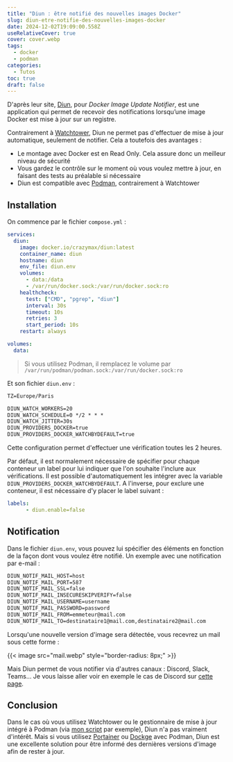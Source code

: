 ```yaml
---
title: "Diun : être notifié des nouvelles images Docker"
slug: diun-etre-notifie-des-nouvelles-images-docker
date: 2024-12-02T19:09:00.558Z
useRelativeCover: true
cover: cover.webp
tags:
  - docker
  - podman
categories:
  - Tutos
toc: true
draft: false
---
```


D'après leur site, [Diun](https://crazymax.dev/diun/), pour *Docker Image Update Notifier*, est une application qui permet de recevoir des notifications lorsqu’une image Docker est mise à jour sur un registre. 

Contrairement à [Watchtower](/posts/watchtower-un-conteneur-pour-les-gouverner-tous/), Diun ne permet pas d'effectuer de mise à jour automatique, seulement de notifier. Cela a toutefois des avantages : 
- Le montage avec Docker est en Read Only. Cela assure donc un meilleur niveau de sécurité
- Vous gardez le contrôle sur le moment où vous voulez mettre à jour, en faisant des tests au préalable si nécessaire
- Diun est compatible avec [Podman](/posts/migration-de-docker-vers-podman/), contrairement à Watchtower

## Installation

On commence par le fichier `compose.yml` :

```yml
services:
  diun:
    image: docker.io/crazymax/diun:latest
    container_name: diun
    hostname: diun
    env_file: diun.env
    volumes:
      - data:/data
      - /var/run/docker.sock:/var/run/docker.sock:ro
    healthcheck:
      test: ["CMD", "pgrep", "diun"]
      interval: 30s
      timeout: 10s
      retries: 3
      start_period: 10s
    restart: always

volumes:
  data:
```

> Si vous utilisez Podman, il remplacez le volume par `/var/run/podman/podman.sock:/var/run/docker.sock:ro` 

Et son fichier `diun.env` :

```txt
TZ=Europe/Paris

DIUN_WATCH_WORKERS=20
DIUN_WATCH_SCHEDULE=0 */2 * * *
DIUN_WATCH_JITTER=30s
DIUN_PROVIDERS_DOCKER=true
DIUN_PROVIDERS_DOCKER_WATCHBYDEFAULT=true
```

Cette configuration permet d'effectuer une vérification toutes les 2 heures.

Par défaut, il est normalement nécessaire de spécifier pour chaque conteneur un label pour lui indiquer que l'on souhaite l'inclure aux vérifications. Il est possible d'automatiquement les intégrer avec la variable `DIUN_PROVIDERS_DOCKER_WATCHBYDEFAULT`. A l'inverse, pour exclure une conteneur, il est nécessaire d'y placer le label suivant : 

```yml
labels:
      - diun.enable=false
```

## Notification

Dans le fichier `diun.env`, vous pouvez lui spécifier des éléments en fonction de la façon dont vous voulez être notifié. Un exemple avec une notification par e-mail :

```txt
DIUN_NOTIF_MAIL_HOST=host
DIUN_NOTIF_MAIL_PORT=587
DIUN_NOTIF_MAIL_SSL=false
DIUN_NOTIF_MAIL_INSECURESKIPVERIFY=false
DIUN_NOTIF_MAIL_USERNAME=username
DIUN_NOTIF_MAIL_PASSWORD=password
DIUN_NOTIF_MAIL_FROM=emmeteur@mail.com
DIUN_NOTIF_MAIL_TO=destinataire1@mail.com,destinataire2@mail.com
```

Lorsqu'une nouvelle version d'image sera détectée, vous recevrez un mail sous cette forme : 

{{< image src="mail.webp" style="border-radius: 8px;" >}}

Mais Diun permet de vous notifier via d'autres canaux : Discord, Slack, Teams... Je vous laisse aller voir en exemple le cas de Discord sur [cette page](https://crazymax.dev/diun/notif/discord/).

## Conclusion

Dans le cas où vous utilisez Watchtower ou le gestionnaire de mise à jour intégré à Podman (via [mon script](/posts/migration-de-docker-vers-podman/#jdockersh) par exemple), Diun n'a pas vraiment d'intérêt. Mais si vous utilisez [Portainer](/posts/portainer-administrer-vos-conteneurs-via-une-interface-web/) ou [Dockge](https://github.com/louislam/dockge) avec Podman, Diun est une excellente solution pour être informé des dernières versions d'image afin de rester à jour.
